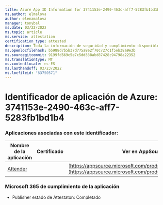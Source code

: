 ```yaml
---
title: Azure App ID Information for 3741153e-2490-463c-aff7-5283fb1bd1b4
ms.author: elmalova
author: elenamalova
manager: tonybal
ms.date: 03/22/2022
ms.topic: article
ms.service: attestation
certification_type: attested
description: Toda la información de seguridad y cumplimiento disponible para 3741153e-2490-463c-aff7-5283fb1bd1b4.
ms.openlocfilehash: bb988d7b5b37d775a8e2f70c727c1f5eb38a9e3b
ms.sourcegitcommit: 9199fd569c5e7c5dd338abd87428c94798a22352
ms.translationtype: MT
ms.contentlocale: es-ES
ms.lasthandoff: 03/23/2022
ms.locfileid: "63750571"
---
```

# <a name="azure-app-id-3741153e-2490-463c-aff7-5283fb1bd1b4"></a>Identificador de aplicación de Azure: 3741153e-2490-463c-aff7-5283fb1bd1b4


### <a name="apps-associated-with-this-id"></a>Aplicaciones asociadas con este identificador:
| **Nombre de la aplicación** | **Certificado** | **Ver en AppSource** |
|--------------|---------------|-----------------------|
| [Attender](../forward/WA200003856.md) |  | [https://appsource.microsoft.com/product/office/WA200003856](https://appsource.microsoft.com/product/office/WA200003856) |

### <a name="microsoft-365-app-compliance-status"></a>Microsoft 365 de cumplimiento de la aplicación
- Publisher estado de Attestaton: Completado
